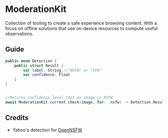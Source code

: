 # ModerationKit

Collection of tooling to create a safe experience browsing content. With a focus on offline solutions that use on-device resources to compute useful observations.

## Guide

```swift
public enum Detection {
    public struct Result {
        var label: String //"NSFW" or "SFW"
        var confidence: Float
    }
}


//Returns confidence level that an image is NSFW
await ModerationKit.current.check(image, for: .nsfw) -> Detection.Result?
```

## Credits

- Yahoo's detection for [OpenNSFW](https://github.com/yahoo/open_nsfw) 
